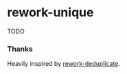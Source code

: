 # rework-unique

TODO



### Thanks

Heavily inspired by [rework-deduplicate](https://github.com/kristoferjoseph/rework-deduplicate).
